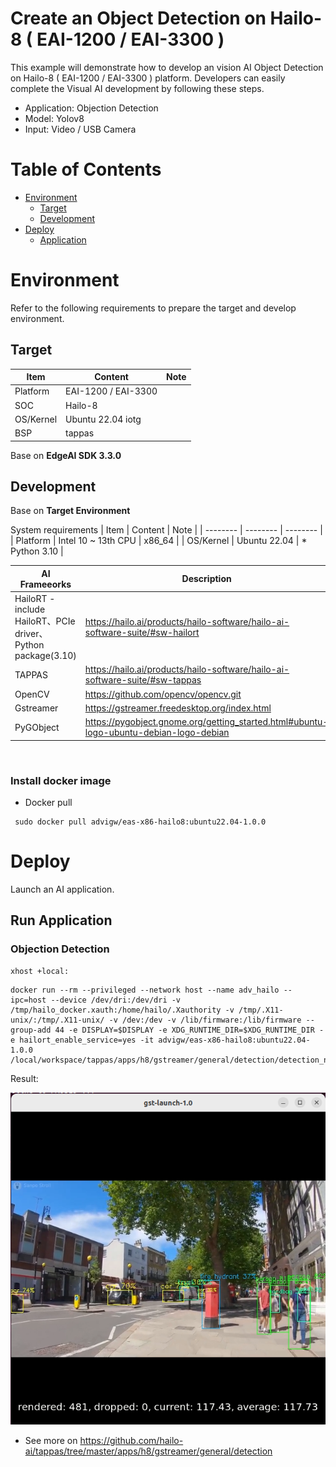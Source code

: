 # Create an Object Detection on Hailo-8 ( EAI-1200 / EAI-3300 )
This example will demonstrate how to develop an vision AI Object Detection on Hailo-8 ( EAI-1200 / EAI-3300 ) platform.
Developers can easily complete the Visual AI development by following these steps.

* Application: Objection Detection
* Model: Yolov8
* Input: Video / USB Camera
  
# Table of Contents
- [Environment](#Environment)
  - [Target](#Target)
  - [Development](#Development) 
- [Deploy](#Deploy)
  - [Application](#Application)

<a name="Environment"/>

# Environment
Refer to the following requirements to prepare the target and develop environment.

<a name="Target"/>

## Target
| Item | Content | Note |
| -------- | -------- | -------- |
| Platform |   EAI-1200 / EAI-3300  |      |
| SOC  |   Hailo-8 |  |
| OS/Kernel |  Ubuntu 22.04 iotg |  |
| BSP | tappas | |

Base on **EdgeAI SDK 3.3.0**

<a name="Development"/>

## Development

Base on **Target Environment**

System requirements
| Item | Content | Note |
| -------- | -------- | -------- |
| Platform | Intel 10 ~ 13th CPU   |  x86_64    |
| OS/Kernel | Ubuntu 22.04 | * Python 3.10 |

| AI Frameeorks | Description | Version |
| -------- | -------- | -------- |
| HailoRT - include HailoRT、PCIe driver、Python package(3.10) | https://hailo.ai/products/hailo-software/hailo-ai-software-suite/#sw-hailort    | 4.20.0 |
| TAPPAS  | https://hailo.ai/products/hailo-software/hailo-ai-software-suite/#sw-tappas   | 3.31.0 |
| OpenCV  | https://github.com/opencv/opencv.git  | 4.5.4 |
| Gstreamer  | https://gstreamer.freedesktop.org/index.html   | 1.20.3 |
| PyGObject  | https://pygobject.gnome.org/getting_started.html#ubuntu-logo-ubuntu-debian-logo-debian   | 3.42.0 |

<br/>

### Install docker image
- Docker pull
```
 sudo docker pull advigw/eas-x86-hailo8:ubuntu22.04-1.0.0
```


<a name="Deploy"/>

# Deploy
Launch an AI application.

<a name="Application"/>

## Run Application
### Objection Detection

```
xhost +local:
```
```
docker run --rm --privileged --network host --name adv_hailo --ipc=host --device /dev/dri:/dev/dri -v /tmp/hailo_docker.xauth:/home/hailo/.Xauthority -v /tmp/.X11-unix/:/tmp/.X11-unix/ -v /dev:/dev -v /lib/firmware:/lib/firmware --group-add 44 -e DISPLAY=$DISPLAY -e XDG_RUNTIME_DIR=$XDG_RUNTIME_DIR -e hailort_enable_service=yes -it advigw/eas-x86-hailo8:ubuntu22.04-1.0.0 /local/workspace/tappas/apps/h8/gstreamer/general/detection/detection_new.sh
```


Result:

![EAS_Startkit_object-detection](assets/hailo_object_detection_video.png)

- See more on
https://github.com/hailo-ai/tappas/tree/master/apps/h8/gstreamer/general/detection
